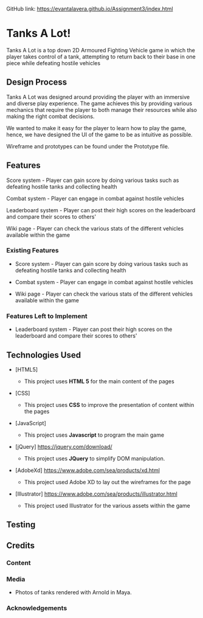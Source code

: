 GitHub link: https://evantalavera.github.io/Assignment3/index.html

# Tanks A Lot!

Tanks A Lot is a top down 2D Armoured Fighting Vehicle game in which the player takes control of a tank, attempting to return back
to their base in one piece while defeating hostile vehicles

## Design Process

Tanks A Lot was designed around providing the player with an immersive and diverse play experience.
The game achieves this by providing various mechanics that require the player to both manage their resources while also making the 
right combat decisions.

We wanted to make it easy for the player to learn how to play the game, hence, we have designed the UI of the game to be as
intuitive as possible.

Wireframe and prototypes can be found under the Prototype file.
 
## Features

Score system - Player can gain score by doing various tasks such as defeating hostile tanks and collecting health

Combat system - Player can engage in combat against hostile vehicles

Leaderboard system - Player can post their high scores on the leaderboard and compare their scores to others'

Wiki page - Player can check the various stats of the different vehicles available within the game
 
### Existing Features

- Score system - Player can gain score by doing various tasks such as defeating hostile tanks and collecting health

- Combat system - Player can engage in combat against hostile vehicles

- Wiki page - Player can check the various stats of the different vehicles available within the game

### Features Left to Implement

- Leaderboard system - Player can post their high scores on the leaderboard and compare their scores to others'

## Technologies Used

- [HTML5]
    - This project uses **HTML 5** for the main content of the pages
  
- [CSS]
   - This project uses **CSS** to improve the presentation of content within the pages

- [JavaScript]
  - This project uses **Javascript** to program the main game
  
- [jQuery] https://jquery.com/download/
  - This project uses **JQuery** to simplify DOM manipulation.  
  
- [AdobeXd] https://www.adobe.com/sea/products/xd.html
   - This project used Adobe XD to lay out the wireframes for the page 

- [Illustrator] https://www.adobe.com/sea/products/illustrator.html
   - This project used Illustrator for the various assets within the game

## Testing


## Credits

### Content


### Media
- Photos of tanks rendered with Arnold in Maya.

### Acknowledgements



